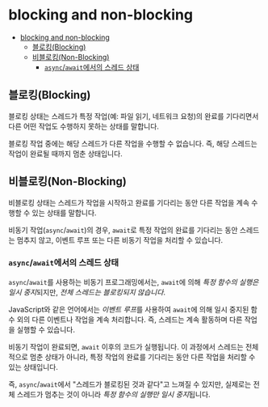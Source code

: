 # blocking and non-blocking

- [blocking and non-blocking](#blocking-and-non-blocking)
    - [블로킹(Blocking)](#블로킹blocking)
    - [비블로킹(Non-Blocking)](#비블로킹non-blocking)
        - [`async`/`await`에서의 스레드 상태](#asyncawait에서의-스레드-상태)

## 블로킹(Blocking)

블로킹 상태는 스레드가 특정 작업(예: 파일 읽기, 네트워크 요청)의 완료를 기다리면서 다른 어떤 작업도 수행하지 못하는 상태를 말합니다.

블로킹 작업 중에는 해당 스레드가 다른 작업을 수행할 수 없습니다.
즉, 해당 스레드는 작업이 완료될 때까지 멈춘 상태입니다.

## 비블로킹(Non-Blocking)

비블로킹 상태는 스레드가 작업을 시작하고 완료를 기다리는 동안 다른 작업을 계속 수행할 수 있는 상태를 말합니다.

비동기 작업(`async`/`await`)의 경우, `await`로 특정 작업의 완료를 기다리는 동안 스레드는 멈추지 않고, 이벤트 루프 또는 다른 비동기 작업을 처리할 수 있습니다.

### `async`/`await`에서의 스레드 상태

`async`/`await`를 사용하는 비동기 프로그래밍에서는, `await`에 의해 *특정 함수의 실행은 일시 중지*되지만, *전체 스레드는 블로킹되지 않습니다*.

JavaScript와 같은 언어에서는 *이벤트 루프*를 사용하여 `await`에 의해 일시 중지된 함수 외의 다른 이벤트나 작업을 계속 처리합니다.
즉, 스레드는 계속 활동하며 다른 작업을 실행할 수 있습니다.

비동기 작업이 완료되면, `await` 이후의 코드가 실행됩니다.
이 과정에서 스레드는 전체적으로 멈춘 상태가 아니라, 특정 작업의 완료를 기다리는 동안 다른 작업을 처리할 수 있는 상태입니다.

즉, `async`/`await`에서 "스레드가 블로킹된 것과 같다"고 느껴질 수 있지만, 실제로는 전체 스레드가 멈추는 것이 아니라 *특정 함수의 실행만 일시 중지*됩니다.

